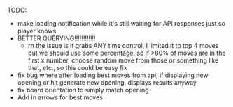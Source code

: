 TODO: 
- make loading notification while it's still waiting for API responses just so player knows
- BETTER QUERYING!!!!!!!!!!!!
    - rn the issue is it grabs ANY time control, I limited it to top 4 moves but we should use some percentage, so if >80% of moves are in the first x number, choose random move from those or something like that, etc., so this could be easy fix
- fix bug where after loading best moves from api, if displaying new opening or hit generate new opening, displays results anyway
- fix board orientation to simply match opening
- Add in arrows for best moves